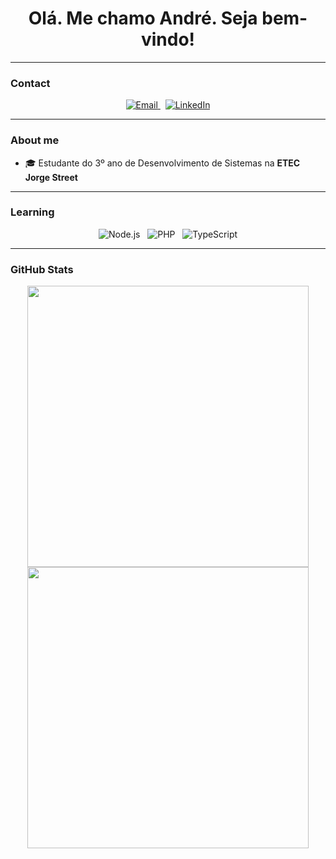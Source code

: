<h1 align="center">Olá. Me chamo André. Seja bem-vindo!</h1>

---

### Contact

<p align="center">
  <a href="mailto:dealmeida.andre08@gmail.com" target="_blank">
    <img src="https://img.shields.io/badge/Gmail-dealmeida.andre08@gmail.com-D14836?style=for-the-badge&logo=gmail&logoColor=white" alt="Email" />
  </a>
  &nbsp;
  <a href="https://www.linkedin.com/in/anndremax" target="_blank">
    <img src="https://img.shields.io/badge/LinkedIn-anndremax-0A66C2?style=for-the-badge&logo=linkedin&logoColor=white" alt="LinkedIn" />
  </a>
</p>

---

### About me
- 🎓 Estudante do 3º ano de Desenvolvimento de Sistemas na **ETEC Jorge Street**

---

### Learning

<p align="center">
  <img src="https://img.shields.io/badge/Node.js-339933?style=for-the-badge&logo=nodedotjs&logoColor=white" alt="Node.js" />
  &nbsp;
  <img src="https://img.shields.io/badge/PHP-777BB4?style=for-the-badge&logo=php&logoColor=white" alt="PHP" />
  &nbsp;
  <img src="https://img.shields.io/badge/TypeScript-3178C6?style=for-the-badge&logo=typescript&logoColor=white" alt="TypeScript" />
</p>

---

### GitHub Stats

<div align="center">
  <img src="https://github-readme-stats.vercel.app/api?username=anndrem&show_icons=true&theme=github_dark&hide_border=true&include_all_commits=true&count_private=true" width="450px" />
  <br/>
  <img src="https://github-readme-stats.vercel.app/api/top-langs/?username=anndrem&layout=compact&theme=github_dark&hide_border=true" width="450px" />
</div>
